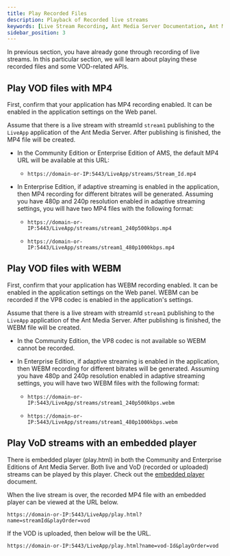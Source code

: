 ```yaml
---
title: Play Recorded Files 
description: Playback of Recorded live streams
keywords: [Live Stream Recording, Ant Media Server Documentation, Ant Media Server Tutorials]
sidebar_position: 3
---
```


In previous section, you have already gone through recording of live streams. In this particular section, we will learn about playing these recorded files and some VOD-related APIs.

## Play VOD files with MP4

First, confirm that your application has MP4 recording enabled. It can be enabled in the application settings on the Web panel.

Assume that there is a live stream with streamId `stream1` publishing to the `LiveApp` application of the Ant Media Server. After publishing is finished, the MP4 file will be created.

 * In the Community Edition or Enterprise Edition of AMS, the default MP4 URL will be available at this URL:
 
   * `https://domain-or-IP:5443/LiveApp/streams/Stream_Id.mp4`

 * In Enterprise Edition, if adaptive streaming is enabled in the application, then MP4 recording for different bitrates will be generated. Assuming you have 480p and 240p resolution enabled in adaptive streaming settings, you will have two MP4 files with the following format:

    *  `https://domain-or-IP:5443/LiveApp/streams/stream1_240p500kbps.mp4`

    *   ```https://domain-or-IP:5443/LiveApp/streams/stream1_480p1000kbps.mp4```

## Play VOD files with WEBM

First, confirm that your application has WEBM recording enabled. It can be enabled in the application settings on the Web panel. WEBM can be recorded if the VP8 codec is enabled in the application's settings.

Assume that there is a live stream with streamId `stream1` publishing to the `LiveApp` application of the Ant Media Server. After publishing is finished, the WEBM file will be created.

 * In the Community Edition, the VP8 codec is not available so WEBM cannot be recorded.

 * In Enterprise Edition, if adaptive streaming is enabled in the application, then WEBM recording for different bitrates will be generated. Assuming you have 480p and 240p resolution enabled in adaptive streaming settings, you will have two WEBM files with the following format:

    *  `https://domain-or-IP:5443/LiveApp/streams/stream1_240p500kbps.webm`

    *   ```https://domain-or-IP:5443/LiveApp/streams/stream1_480p1000kbps.webm```

## Play VoD streams with an embedded player

There is embedded player (play.html) in both the Community and Enterprise Editions of Ant Media Server. Both live and VoD (recorded or uploaded) streams can be played by this player. Check out the [embedded player](https://deploy-preview-254--ant-media.netlify.app/guides/playing-live-stream/embedded-web-player/) document.

When the live stream is over, the recorded MP4 file with an embedded player can be viewed at the URL below.

`https://domain-or-IP:5443/LiveApp/play.html?name=streamId&playOrder=vod`

If the VOD is uploaded, then below will be the URL.

`https://domain-or-IP:5443/LiveApp/play.html?name=vod-Id&playOrder=vod`
